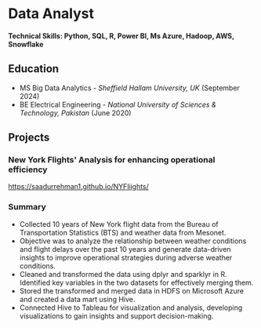 # Data Analyst

#### Technical Skills: Python, SQL, R, Power BI, Ms Azure, Hadoop, AWS, Snowflake

## Education
- MS Big Data Analytics - _Sheffield Hallam University, UK_ (September 2024)								       		
- BE Electrical Engineering	- _National University of Sciences & Technology, Pakistan_ (June 2020)

## Projects
### New York Flights' Analysis for enhancing operational efficiency
https://saadurrehman1.github.io/NYFliights/
### Summary
- Collected 10 years of New York flight data from the Bureau of Transportation Statistics (BTS) and weather data from Mesonet.
- Objective was to analyze the relationship between weather conditions and flight delays over the past 10 years and generate data-driven insights to improve operational strategies during adverse weather conditions.
- Cleaned and transformed the data using dplyr and sparklyr in R. Identified key variables in the two datasets for effectively merging them.
- Stored the transformed and merged data in HDFS on Microsoft Azure and created a data mart using Hive.
- Connected Hive to Tableau for visualization and analysis, developing visualizations to gain insights and support decision-making.
